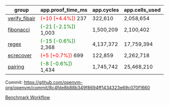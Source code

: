 | group | app.proof_time_ms | app.cycles | app.cells_used | leaf.proof_time_ms | leaf.cycles | leaf.cells_used |
| -- | -- | -- | -- | -- | -- | -- |
| [verify_fibair](https://github.com/openvm-org/openvm/blob/benchmark-results/benchmarks-pr/2153/verify_fibair-8c4fde8b88b349f8694ff1434323e69c070f1660.md) |<span style='color: red'>(+10 [+4.4%])</span> 237 |  322,610 |  2,058,654 |- | - | - |
| [fibonacci](https://github.com/openvm-org/openvm/blob/benchmark-results/benchmarks-pr/2153/fibonacci-8c4fde8b88b349f8694ff1434323e69c070f1660.md) |<span style='color: green'>(-21 [-2.1%])</span> 1,003 |  1,500,209 |  2,100,402 |- | - | - |
| [regex](https://github.com/openvm-org/openvm/blob/benchmark-results/benchmarks-pr/2153/regex-8c4fde8b88b349f8694ff1434323e69c070f1660.md) |<span style='color: green'>(-15 [-0.6%])</span> 2,368 |  4,137,372 |  17,759,394 |- | - | - |
| [ecrecover](https://github.com/openvm-org/openvm/blob/benchmark-results/benchmarks-pr/2153/ecrecover-8c4fde8b88b349f8694ff1434323e69c070f1660.md) |<span style='color: red'>(+5 [+0.7%])</span> 699 |  122,859 |  2,262,718 |- | - | - |
| [pairing](https://github.com/openvm-org/openvm/blob/benchmark-results/benchmarks-pr/2153/pairing-8c4fde8b88b349f8694ff1434323e69c070f1660.md) |<span style='color: green'>(-8 [-0.6%])</span> 1,434 |  1,745,742 |  25,468,210 |- | - | - |


Commit: https://github.com/openvm-org/openvm/commit/8c4fde8b88b349f8694ff1434323e69c070f1660

[Benchmark Workflow](https://github.com/openvm-org/openvm/actions/runs/18270201874)
